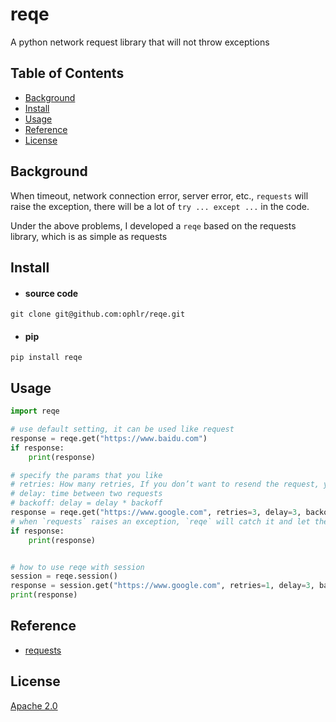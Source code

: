 # reqe

A python network request library that will not throw exceptions

## Table of Contents

- [Background](#Background)
- [Install](#Install)
- [Usage](#Usage)
- [Reference](#Reference)
- [License](#License)

## Background

When timeout, network connection error, server error, etc., 
`requests` will raise the exception, there will be a lot of `try ... except ...` in the code.


Under the above problems, I developed a `reqe` based on the requests library, which is as simple as requests

## Install

- #### source code

```shell script
git clone git@github.com:ophlr/reqe.git
```

- #### pip
```shell script
pip install reqe
```

## Usage

```python
import reqe

# use default setting, it can be used like request
response = reqe.get("https://www.baidu.com")
if response:
    print(response)

# specify the params that you like
# retries: How many retries, If you don’t want to resend the request, you can set retries to 0
# delay: time between two requests
# backoff: delay = delay * backoff
response = reqe.get("https://www.google.com", retries=3, delay=3, backoff=2)
# when `requests` raises an exception, `reqe` will catch it and let the response be None
if response:
    print(response)


# how to use reqe with session
session = reqe.session()
response = session.get("https://www.google.com", retries=1, delay=3, backoff=2)
print(response)
```

## Reference

- [requests](https://github.com/psf/requests)

## License
[Apache 2.0](./LICENSE)